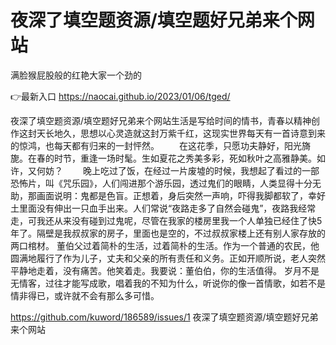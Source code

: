 # 夜深了填空题资源/填空题好兄弟来个网站
满脸猴屁股般的红艳大家一个劲的

👉最新入口 https://naocai.github.io/2023/01/06/tged/

夜深了填空题资源/填空题好兄弟来个网站生活是写给时间的情书，青春以精神创作这封天长地久，思想以心灵造就这封万紫千红，这现实世界每天有一首诗意到来的惊鸿，也每天都有归来的一封怦然。
　　在这花季，只愿功夫静好，阳光旖旎。在春的时节，重逢一场时髦。生如夏花之秀美多彩，死如秋叶之高雅静美。如许，又何妨？
　　晚上吃过了饭，在经过一片废墟的时候，我想起了看过的一部恐怖片，叫《咒乐园》，人们闯进那个游乐园，透过鬼们的眼睛，人类显得十分无助，那画面说明：鬼都是色盲。正想着，身后突然一声响，吓得我脚都软了，幸好土里面没有伸出一只血手出来。人们常说“夜路走多了自然会碰鬼”，夜路我经常走，可我还从来没有碰到过鬼呢，尽管在我家的楼房里我一个人单独已经住了快5年了。隔壁是我叔叔家的房子，里面也是空的，不过叔叔家楼上还有别人家存放的两口棺材。
董伯父过着简朴的生活，过着简朴的生活。作为一个普通的农民，他圆满地履行了作为儿子，丈夫和父亲的所有责任和义务。正如开顺所说，老人突然平静地走着，没有痛苦。他笑着走。我要说：董伯伯，你的生活值得。
岁月不是无情客，过往才能写成歌，唱着我的不知为什么，听说你的像一首情歌，如若不是情非得已，或许就不会有那么多可惜。

https://github.com/kuword/186589/issues/1
夜深了填空题资源/填空题好兄弟来个网站
